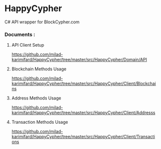 # HappyCypher



C# API wrapper for BlockCypher.com



### Documents :

1. API Client Setup

    https://github.com/milad-karimifard/HappyCypher/tree/master/src/HappyCypher/Domain/API

2. Blockchain Methods Usage

    https://github.com/milad-karimifard/HappyCypher/tree/master/src/HappyCypher/Client/Blockchains

3. Address Methods Usage 

   https://github.com/milad-karimifard/HappyCypher/tree/master/src/HappyCypher/Client/Addresss

4. Transaction Methods Usage 

   https://github.com/milad-karimifard/HappyCypher/tree/master/src/HappyCypher/Client/Transactions

   

   



